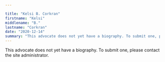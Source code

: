 ```yaml
---

title: "Kelsi B. Corkran"
firstname: "Kelsi"
middlename: "B."
lastname: "Corkran"
date: "2020-12-14"
summary: "This advocate does not yet have a biography. To submit one, please contact the site administrator."
---
```

This advocate does not yet have a biography. To submit one, please contact the site administrator.

